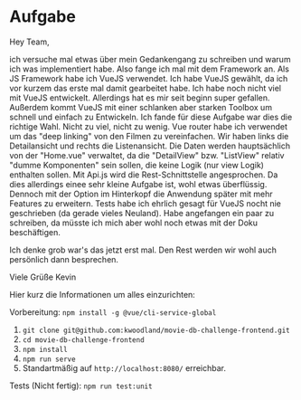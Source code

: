 # Aufgabe

Hey Team,

ich versuche mal etwas über mein Gedankengang zu schreiben und warum ich was implementiert habe.
Also fange ich mal mit dem Framework an. Als JS Framework habe ich VueJS verwendet. Ich habe VueJS gewählt, da ich vor 
kurzem das erste mal damit gearbeitet habe. Ich habe noch nicht viel mit VueJS entwickelt. Allerdings hat es mir seit beginn super gefallen.
Außerdem kommt VueJS mit einer schlanken aber starken Toolbox um schnell und einfach zu Entwickeln. Ich fande für diese Aufgabe war dies
die richtige Wahl. Nicht zu viel, nicht zu wenig. Vue router habe ich verwendet um das "deep linking" von den 
Filmen zu vereinfachen.
Wir haben links die Detailansicht und rechts die Listenansicht.
Die Daten werden hauptsächlich von der "Home.vue" verwaltet, da die "DetailView" bzw.
"ListView" relativ "dumme Komponenten" sein sollen, die keine Logik (nur view Logik) enthalten sollen. 
Mit Api.js wird die Rest-Schnittstelle angesprochen. Da dies allerdings einee sehr kleine Aufgabe ist, wohl etwas überflüssig.
Dennoch mit der Option im Hinterkopf die Anwendung später mit mehr Features zu erweitern.
Tests habe ich ehrlich gesagt für VueJS nocht nie geschrieben (da gerade vieles Neuland). Habe angefangen ein paar zu schreiben, 
da müsste ich mich aber wohl noch etwas mit der Doku beschäftigen.

Ich denke grob war's das jetzt erst mal. Den Rest werden wir wohl auch persönlich dann besprechen.

Viele Grüße
Kevin

Hier kurz die Informationen um alles einzurichten:

Vorbereitung:
`npm install -g @vue/cli-service-global`

1. `git clone git@github.com:kwoodland/movie-db-challenge-frontend.git`
2. `cd movie-db-challenge-frontend`
3. `npm install`
4. `npm run serve`
5. Standartmäßig auf `http://localhost:8080/` erreichbar.

Tests (Nicht fertig):
`npm run test:unit`

